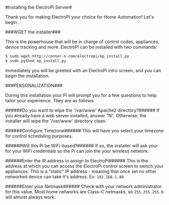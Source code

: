 #Installing the ElectroPi Server#

Thank you for making ElectroPi your choice for Home Automation! Let's begin.

###WGET the installer###

This is the powerhouse that will be in charge of control codes, appliances, device tracking and more. ElectroPi can be installed with two commands:

```bash
$ sudo wget http://connor-n.com/electropi/ep_install.py
$ sudo python ep_install.py
```

Immediately you will be greeted with an ElectroPi intro screen, and you can begin the installation.

###PERSONALIZATION###

During this installation your Pi will prompt you for a few questions to help tailor your experience. They are as follows:

######Do you want to wipe the '/var/www' Apache2 directory?######
If you already have a web server installed, answer "N". Otherwise, the installer will wipe the '/var/www' directory clean.

######Configure Timezone######
This will have you select your timezone for control scheduling purposes.

######Will this Pi be WiFi-based?######
If so, the installer will ask your for your WiFi credentials so the Pi can join the your wireless network.

######Enter the IP address to assign to ElectroPi######
This is the address at which you can access the ElectroPi control screen to switch your appliances. This is a "static" IP address - meaning that once set no other networked device can take it's address. Ex: `192.168.1.88`

######Enter your Netmask######
Check with your network administrator for this value. Most home networks are Class-C netmasks, so `255.255.255.0` will almost always work.
